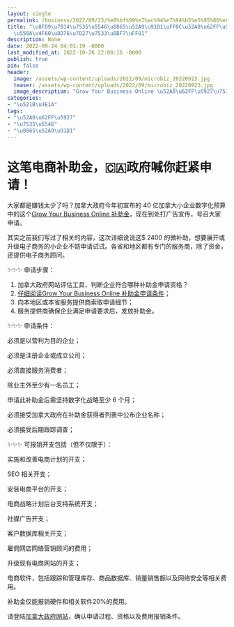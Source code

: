 ```yaml
---
layout: single
permalink: /business/2022/09/23/%e8%bf%99%e7%ac%94%e7%94%b5%e5%95%86%e8%a1%a5%e5%8a%a9%e9%87%91%ef%bc%8c%e5%8a%a0%e6%8b%bf%e5%a4%a7%e6%94%bf%e5%ba%9c%e5%96%8a%e4%bd%a0%e8%b5%b6%e7%b4%a7%e7%94%b3%e8%af%b7%ef%bc%81/
title: "\u8FD9\u7B14\u7535\u5546\u8865\u52A9\u91D1\uFF0C\u52A0\u62FF\u5927\u653F\u5E9C\
  \u558A\u4F60\u8D76\u7D27\u7533\u8BF7\uFF01"
description: None
date: 2022-09-24 04:01:19 -0000
last_modified_at: 2022-10-26 22:08:16 -0000
publish: true
pin: false
header:
  image: /assets/wp-content/uploads/2022/09/microbiz_20220923.jpg
  teaser: /assets/wp-content/uploads/2022/09/microbiz_20220923.jpg
  image_description: "Grow Your Business Online \u52A0\u62FF\u5927\u7535\u5546\u8865\u52A9\u91D1"
categories:
- "\u521B\u4E1A"
tags:
- "\u52A0\u62FF\u5927"
- "\u7535\u5546"
- "\u8865\u52A9\u91D1"
---
```

# 这笔电商补助金，🇨🇦政府喊你赶紧申请！

大家都是嫌钱太少了吗？加拿大政府今年初宣布的 40 亿加拿大小企业数字化预算中的这个[Grow Your Business Online 补助金](https://ised-isde.canada.ca/site/canada-digital-adoption-program/en/grow-your-business-online)，现在到处打广告宣传，号召大家申请。

其实之前我们写过了相关的内容，这次详细说说这$ 2400 的微补助，想要展开或升级电子商务的小企业不妨申请试试。各省和地区都有专门的服务商，除了资金，还提供电子商务顾问。

✨✨✨ 申请步骤：

  1. 加拿大政府网站评估工具，判断企业符合哪种补助金申请资格？
  2. [仔细阅读Grow Your Business Online 补助金申请条件](https://ised-isde.canada.ca/site/canada-digital-adoption-program/en/grow-your-business-online)；
  3. 向本地区或本省服务提供商索取申请细节；
  4. 服务提供商确保企业满足申请要求后，发放补助金。

✨✨✨ 申请条件：

必须是以营利为目的企业；

必须是注册企业或成立公司；

必须直接服务消费者；

除业主外至少有一名员工；

申请此补助金后需坚持数字化战略至少 6 个月；

必须接受加拿大政府在补助金获得者列表中公布企业名称；

必须接受后期跟踪调查；

✨✨✨ 可报销开支包括（但不仅限于）：

实施和改善电商计划的开支；

SEO 相关开支；

安装电商平台的开支；

电商战略计划后台支持系统开支；

社媒广告开支；

客户数据库相关开支；

雇佣网店网络营销顾问的费用；

升级现有电商网站的开支；

电商软件，包括跟踪和管理库存、商品数据库、销量销售额以及网络安全等相关费用。

补助金仅能报销硬件和相关软件20%的费用。

请登陆[加拿大政府网站](https://ised-isde.canada.ca/site/canada-digital-adoption-program/en/grow-your-business-online)，确认申请过程、资格以及费用报销条件。
